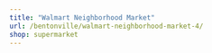 ```yaml
---
title: "Walmart Neighborhood Market"
url: /bentonville/walmart-neighborhood-market-4/
shop: supermarket
---
```

